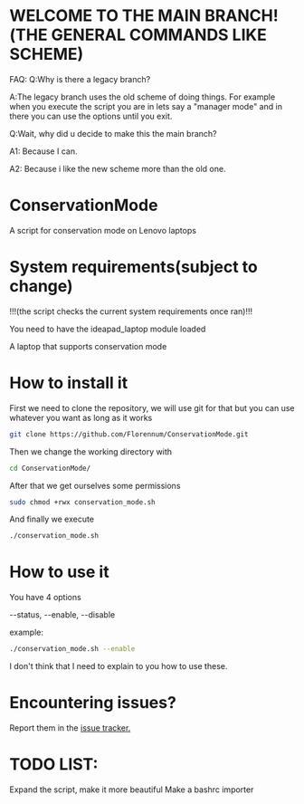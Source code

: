 # WELCOME TO THE MAIN BRANCH!(THE GENERAL COMMANDS LIKE SCHEME)
FAQ:
Q:Why is there a legacy branch?

A:The legacy branch uses the old scheme of doing things. For example when you execute the script you are in lets say a "manager mode" and in there you can use the options until you exit.


Q:Wait, why did u decide to make this the main branch?

A1: Because I can.

A2: Because i like the new scheme more than the old one.

# ConservationMode
A script for conservation mode on Lenovo laptops

# System requirements(subject to change)
!!!(the script checks the current system requirements once ran)!!!

You need to have the ideapad_laptop module loaded

A laptop that supports conservation mode


# How to install it
First we need to clone the repository, we will use git for that but you can use whatever you want as long as it works
```sh
git clone https://github.com/Florennum/ConservationMode.git
```
Then we change the working directory with
```sh
cd ConservationMode/
```
After that we get ourselves some permissions
```sh
sudo chmod +rwx conservation_mode.sh
```
And finally we execute
```sh
./conservation_mode.sh
```

# How to use it
You have 4 options

--status, --enable, --disable

example:
```sh
./conservation_mode.sh --enable
```

I don't think that I need to explain to you how to use these.

# Encountering issues?
Report them in the [issue tracker.](https://github.com/Florennum/ConservationMode/issues)

# TODO LIST:
Expand the script, make it more beautiful
Make a bashrc importer
